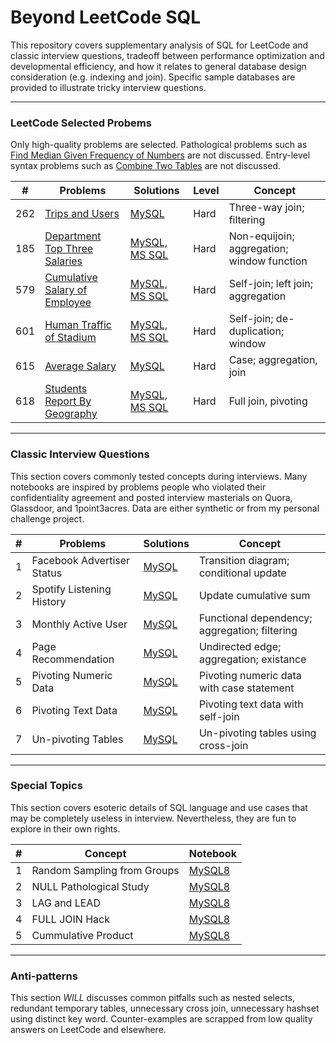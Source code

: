 # Beyond LeetCode SQL
This repository covers supplementary analysis of SQL for LeetCode and classic interview questions, tradeoff between performance optimization and developmental efficiency, and how it relates to general database design consideration (e.g. indexing and join). Specific sample databases are provided to illustrate tricky interview questions.

---
### LeetCode Selected Probems
Only high-quality problems are selected. Pathological problems such as [Find Median Given Frequency of Numbers](https://leetcode.com/problems/find-median-given-frequency-of-numbers) are not discussed. Entry-level syntax problems such as [Combine Two Tables](https://leetcode.com/problems/combine-two-tables) are not discussed.

| \# | Problems | Solutions | Level | Concept |
|----|----------|-----------|------| --------|
| 262 | [Trips and Users](https://leetcode.com/problems/trips-and-users/) | [MySQL](./LeetCode/262_Trips_and_Users/README.md) | Hard | Three-way join; filtering |
| 185 | [Department Top Three Salaries](https://leetcode.com/problems/department-top-three-salaries) | [MySQL, MS SQL](./LeetCode/185_Department_Top_Three_Salaries/README.md) | Hard | Non-equijoin; aggregation; window function |
| 579 | [Cumulative Salary of Employee](https://leetcode.com/problems/find-cumulative-salary-of-an-employee/) | [MySQL, MS SQL](./LeetCode/579_Find_Cumulative_Salary_of_an_Employee/README.md) | Hard | Self-join; left join; aggregation | 
| 601 | [Human Traffic of Stadium](https://leetcode.com/problems/human-traffic-of-stadium/) | [MySQL, MS SQL](./LeetCode/601_Human_Traffic_of_Stadium/README.md) | Hard | Self-join; de-duplication; window |
| 615 | [Average Salary](https://leetcode.com/problems/average-salary-departments-vs-company/) | [MySQL](./LeetCode/615_Average_Salary/README.md) | Hard | Case; aggregation, join |
| 618 | [Students Report By Geography](https://leetcode.com/problems/students-report-by-geography/) | [MySQL, MS SQL](./LeetCode/618_Students_Report_by_Geography/README.md) | Hard | Full join, pivoting |

---
### Classic Interview Questions
This section covers commonly tested concepts during interviews. Many notebooks are inspired by problems people who violated their confidentiality agreement and posted interview masterials on Quora, Glassdoor, and 1point3acres. Data are either synthetic or from my personal challenge project.

| \# | Problems | Solutions | Concept |
|----|----------|-----------|------|
| 1 | Facebook Advertiser Status | [MySQL](./Interview/01_Facebook_Advertiser_Status/README.md) | Transition diagram; conditional update|
| 2 | Spotify Listening History | [MySQL](./Interview/02_Spotify_Listening_History/README.md) | Update cumulative sum |
| 3 | Monthly Active User | [MySQL](./Interview/03_Monthly_Active_User/README.md) | Functional dependency; aggregation; filtering |
| 4 | Page Recommendation | [MySQL](./Interview/04_Page_Recommendation/README.md) | Undirected edge; aggregation; existance |
| 5 | Pivoting Numeric Data | [MySQL](./Interview/05_Pivoting_Numeric_Data/README.md) | Pivoting numeric data with case statement |
| 6 | Pivoting Text Data | [MySQL](./Interview/06_Pivoting_Text_Data/README.md) | Pivoting text data with self-join |
| 7 | Un-pivoting Tables | [MySQL](./Interview/07_Unpivoting_Tables/README.md) | Un-pivoting tables using cross-join |

---
### Special Topics
This section covers esoteric details of SQL language and use cases that may be completely useless in interview. Nevertheless, they are fun to explore in their own rights.

| \# | Concept        | Notebook | 
|----|----------------|----------|
| 1  | Random Sampling from Groups      | [MySQL8](./Topics/random_sampling)   |
| 2  | NULL Pathological Study          | [MySQL8](./Topics/NULL_pathology)    |
| 3  | LAG and LEAD 	                | [MySQL8](./Topics/)    |
| 4  | FULL JOIN Hack 		            | [MySQL8](./Topics/)    |
| 5  | Cummulative Product 	            | [MySQL8](./Topics/)    |

---
### Anti-patterns
This section *WILL* discusses common pitfalls such as nested selects, redundant temporary tables, unnecessary cross join, unnecessary hashset using distinct key word. Counter-examples are scrapped from low quality answers on LeetCode and elsewhere.
